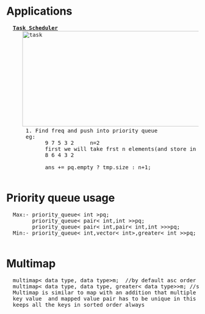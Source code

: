 # Applications
  <pre>
  <b><a href="https://github.com/teja963/DSA_All_Models/blob/master/Priority%20Queue/8.%20Task%20Scheduler.cpp">Task Scheduler</a></b>
     <img alt="task" width="600" height="250" src="https://github.com/teja963/DSA_All_Models/blob/master/Priority%20Queue/images/task.png">
      1. Find freq and push into priority queue
      eg: 
            9 7 5 3 2     n=2
            first we will take frst n elements(and store in array)and decrease each freq and push it to priority queue
            8 6 4 3 2
            
            ans += pq.empty ? tmp.size : n+1;
  </pre>
# Priority queue usage
  <pre>
  Max:- priority_queue< int >pq;
        priority_queue< pair< int,int >>pq;
        priority_queue< pair< int,pair< int,int >>>pq;
  Min:- priority_queue< int,vector< int>,greater< int >>pq;
  </pre>
  
# Multimap
  <pre>
  multimap< data type, data type>m;  //by default asc order
  multimap< data type, data type, greater< data type>>m; //sort according to datatype in greater
  Multimap is similar to map with an addition that multiple elements can have same keys. Also, it is NOT required that the
  key value  and mapped value pair has to be unique in this case. One important thing to note about multimap is that multimap
  keeps all the keys in sorted order always
  </pre>
